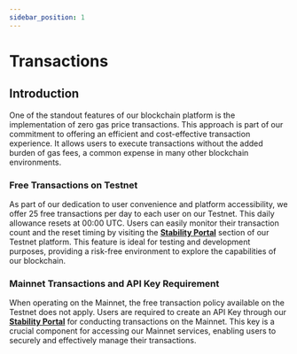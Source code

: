```yaml
---
sidebar_position: 1
---
```


# Transactions

## Introduction

One of the standout features of our blockchain platform is the implementation of zero gas price transactions. This approach is part of our commitment to offering an efficient and cost-effective transaction experience. It allows users to execute transactions without the added burden of gas fees, a common expense in many other blockchain environments.

### Free Transactions on Testnet

As part of our dedication to user convenience and platform accessibility, we offer 25 free transactions per day to each user on our Testnet. This daily allowance resets at 00:00 UTC. Users can easily monitor their transaction count and the reset timing by visiting the **[Stability Portal](https://portal.stabilityprotocol.com)** section of our Testnet platform. This feature is ideal for testing and development purposes, providing a risk-free environment to explore the capabilities of our blockchain.

### Mainnet Transactions and API Key Requirement

When operating on the Mainnet, the free transaction policy available on the Testnet does not apply. Users are required to create an API Key through our **[Stability Portal](https://portal.stabilityprotocol.com)** for conducting transactions on the Mainnet. This key is a crucial component for accessing our Mainnet services, enabling users to securely and effectively manage their transactions.
